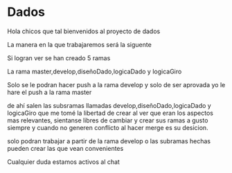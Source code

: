 # Dados

Hola chicos que tal bienvenidos al proyecto de dados 

La manera en la que trabajaremos será la siguente 

Si logran ver se han creado 5 ramas 

La rama master,develop,diseñoDado,logicaDado y logicaGiro

Solo se le podran hacer push a la rama develop y solo de ser aprovada yo le hare el push a la rama master

de ahí salen las subsramas llamadas develop,diseñoDado,logicaDado y logicaGiro 
que me tomé la libertad de crear al ver que eran los aspectos mas relevantes, sientanse libres de cambiar y crear sus ramas a gusto
siempre y cuando no generen conflicto al hacer merge es su desicion.

solo podran trabajar a partir de la rama develop o las subramas hechas pueden crear las que vean convenientes 

Cualquier duda estamos activos al chat



